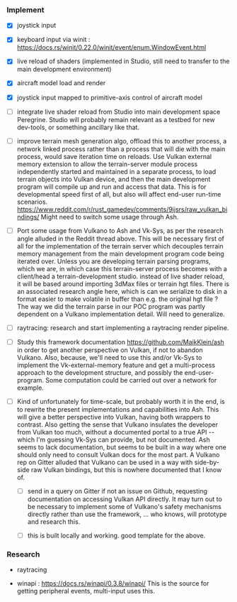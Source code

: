 









### Implement



- [x] joystick input

- [x] keyboard input via winit : https://docs.rs/winit/0.22.0/winit/event/enum.WindowEvent.html
- [x] live reload of shaders (implemented in Studio, still need to transfer to the main development environment)

- [x] aircraft model load and render

- [x] joystick input mapped to primitive-axis control of aircraft model

- [ ] integrate live shader reload from Studio into main development space Peregrine.  Studio will probably remain relevant as a testbed for new dev-tools, or something ancillary like that.

- [ ] improve terrain mesh generation algo, offload this to another process, a network linked process rather than a process that will die with the main process, would save iteration time on reloads.
    Use Vulkan external memory extension to allow the terrain-server module process independently started and maintained in a separate process, to load terrain objects into Vulkan device, and then the main development program will compile up and run and access that data.  This is for developmental speed first of all, but also will affect end-user run-time scenarios.
    https://www.reddit.com/r/rust_gamedev/comments/9ijsrs/raw_vulkan_bindings/
    Might need to switch some usage through Ash.

- [ ]  Port some usage from Vulkano to Ash and Vk-Sys, as per the research angle alluded in the Reddit thread above.  This will be necessary first of all for the implementation of the terrain server which decouples terrain memory management from the main development program code being iterated over.  Unless you are developing terrain parsing programs, which we are, in which case this terrain-server process becomes with a client/head a terrain-development studio.  instead of live shader reload, it will be based around importing 3dMax files or terrain hgt files.  There is an associated research angle here, which is can we serialize to disk in a format easier to make volatile in buffer than e.g. the original hgt file ?  The way we did the terrain parse in our POC program was partly dependent on a Vulkano implementation detail.  Will need to generalize.

- [ ] raytracing: research and start implementing a raytracing render pipeline.

- [ ] Study this framework documentation https://github.com/MaikKlein/ash
 in order to get another perspective on Vulkan, if not to abandon Vulkano.  Also, because, we'll need to use this and/or Vk-Sys to implement the Vk-external-memory feature and get a multi-process approach to the development structure, and possibly the end-user-program. Some computation could be carried out over a network for example.

- [ ] Kind of unfortunately for time-scale, but probably worth it in the end, is to rewrite the present implementations and capabilities into Ash.  This will give a better perspective into Vulkan, having both wrappers to contrast.  Also getting the sense that Vulkano insulates the developer from Vulkan too much, without a documented portal to a true API -- which I'm guessing Vk-Sys can provide, but not documented.  Ash seems to lack documentation, but seems to be built in a way where one should only need to consult Vulkan docs for the most part.  A Vulkano rep on Gitter alluded that Vulkano can be used in a way with side-by-side raw Vulkan bindings, but this is nowhere documented that I know of.
    - [ ] send in a query on Gitter if not an issue on Github, requesting documentation on accessing Vulkan API directly.  It may turn out to be necessary to implement some of Vulkano's safety mechanisms directly rather than use the framework, ... who knows, will prototype and research this.  
    - [ ] this is built locally and working.  good template for the above.


### Research

- raytracing

- winapi : https://docs.rs/winapi/0.3.8/winapi/
    This is the source for getting peripheral events, multi-input uses this.
